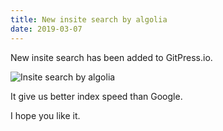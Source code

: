 ```yaml
---
title: New insite search by algolia
date: 2019-03-07
---
```


New insite search has been added to GitPress.io.

![Insite search by algolia](/insite-search/insite-search.png)

It give us better index speed than Google.

I hope you like it.
